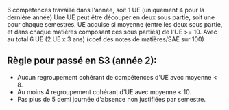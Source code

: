 6 competences travaillé dans l'année, soit 1 UE (uniquement 4 pour la dernière année)
Une UE peut être découper en deux sous partie, soit une pour chaque semestres.
UE acquise si moyenne (entre les deux sous partie, et dans chaque matières composant ces sous parties) de l'UE >= 10.
Avec au total 6 UE (2 UE x 3 ans) 
(coef des notes de matières/SAE sur 100)

## Règle pour passé en S3 (année 2):
- Aucun regroupement cohérant de compétences d'UE avec moyenne < 8.
- Au moins 4 regroupement cohérant d'UE avec moyenne < 10.
- Pas plus de 5 demi journée d'absence non justifiées par semestre.